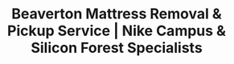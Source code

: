 ---
layout: location.njk
title: "Beaverton Mattress Removal & Pickup Service | Nike Campus & Silicon Forest Specialists"
metaDescription: "Professional mattress removal in Beaverton, OR - Nike headquarters and Silicon Forest tech hub. Expert pickup for corporate relocations, MAX transit commuters, and Beaverton School District families. $125 next-day service."
permalink: /mattress-removal/oregon/portland/beaverton/
city: Beaverton
state: Oregon
stateAbbr: OR
parentMetro: Portland
tier: 3
zipCodes: ['97003', '97005', '97006', '97007', '97008']
coordinates: 
  lat: 45.4871
  lng: -122.8037
neighborhoods:
  - name: "Cedar Hills District"
    zipCodes: ["97005"]
  - name: "Sexton Mountain Neighborhood"
    zipCodes: ["97007"]
  - name: "Murray Hill/Murrayhill"
    zipCodes: ["97008"]
  - name: "Nike Campus Area"
    zipCodes: ["97005"]
  - name: "Beaverton Transit Center District"
    zipCodes: ["97005"]
  - name: "Sunset Transit Center Area"
    zipCodes: ["97005"]
  - name: "International School District"
    zipCodes: ["97005", "97007"]
  - name: "Downtown Beaverton"
    zipCodes: ["97005"]
  - name: "Oak Hills Neighborhood"
    zipCodes: ["97006"]
  - name: "Raleigh Hills Community"
    zipCodes: ["97007"]
  - name: "Westside Tech Corridor"
    zipCodes: ["97008"]
  - name: "Silicon Forest Employment Zone"
    zipCodes: ["97005", "97008"]
  - name: "WES Rail Station Areas"
    zipCodes: ["97005"]
pricing:
  singleMattress: "$125"
  doubleMattress: "$155"
  tripleMattress: "$180"
nearbyCities:
  - name: "Portland"
    slug: "portland"
    isSuburb: false
    distance: "7"
  - name: "Tigard"
    slug: "portland/tigard"
    isSuburb: true
    distance: "4"
  - name: "Hillsboro"
    slug: "portland/hillsboro"
    isSuburb: true
    distance: "8"
localRegulations: "Washington County requires mattresses to be wrapped in plastic and scheduled one week in advance through WM for bulk pickup. Metro Regional Government charges $15-25 disposal fees at transfer stations and refuses unwrapped mattresses. Our professional mattress removal service eliminates all these requirements and fees entirely."
recyclingPartners: ["Metro Regional Government", "Washington County Environmental Services", "Nike Campus Sustainability Programs", "Tualatin Valley Waste Recovery"]
reviews:
  count: 224
  featured:
    - author: "Sarah K."
      text: "Super convenient! Called Monday, gone Tuesday. They handled everything while I was at work and even navigated the tricky Cedar Hills apartment stairs. Worth every penny."
      neighborhood: "Cedar Hills District"
    - author: "Michael R."
      text: "These guys saved the day! Last minute move and they squeezed us in same week. Professional crew, fair pricing, and they made what could have been stressful totally easy."
      neighborhood: "Nike Campus Area"
    - author: "Jennifer M."
      text: "Amazing service! They worked around our crazy schedule and were super flexible with timing. Kids didn't even know they were there - in and out so quickly!"
      neighborhood: "International School District"
faqs:
  - question: "Do you serve Nike campus employees and corporate relocations?"
    answer: "Absolutely. We specialize in coordinating with Nike's 11,000+ employee workforce during job transfers and corporate relocations. Our flexible scheduling works around Nike campus culture demands and provides priority service for corporate housing transitions throughout the Silicon Forest tech corridor."
  - question: "Can you work with MAX Light Rail and WES Commuter Rail schedules?"
    answer: "Yes, we provide specialized scheduling for commuters using Beaverton Transit Center's multi-modal connections. We coordinate with MAX Blue/Red Line timing and WES Commuter Rail schedules, understanding that 9,709+ daily transit users need mattress removal service that works around public transportation patterns."
  - question: "How do you handle International School of Beaverton family moves?"
    answer: "We coordinate with Beaverton School District families relocating to access Oregon's #1 ranked high school. Our scheduling adapts to academic calendars and family relocation timing throughout the district's 39,180 student system, providing seamless mattress removal during school transition periods."
  - question: "Do you handle Washington County's mattress disposal requirements?"
    answer: "Yes, we handle all Washington County mattress disposal requirements including plastic wrapping, advance scheduling with WM, and Metro Regional Government compliance. We eliminate the $15-25 disposal fees and one-week advance notice requirements - just convenient next-day professional mattress pickup service."
  - question: "Can you serve Silicon Forest tech workers and Intel employees?"
    answer: "Yes, we provide specialized mattress removal service for Oregon's Silicon Forest tech corridor, including Intel's 22,000+ employees across Hillsboro campuses and the 1,500+ high-tech firms. We understand tech worker relocation patterns and corporate housing turnover throughout the Westside employment zone."
  - question: "How do you coordinate with Tualatin Hills Park & Recreation programs?"
    answer: "We schedule around THPRD's extensive programming that serves 250,000 residents across Oregon's largest special park district. Our service timing adapts to community events at the 200+ park sites and accommodates the outdoor-focused lifestyle that defines Beaverton families."
  - question: "Do you work with Beaverton Farmers Market and downtown events?"
    answer: "Absolutely. We coordinate service around Oregon's largest all-agricultural farmers market (15,000-20,000 Saturday visitors) and downtown Beaverton community events. Our routing efficiently navigates market days and library district activities while maintaining reliable mattress pickup service."
  - question: "What about Pacific Northwest weather and seasonal moving patterns?"
    answer: "Our service adapts to Beaverton's Mediterranean climate patterns, with peak mattress removal demand during warm, dry summers (July-September) when most relocations occur. We coordinate with Pacific Northwest weather patterns and provide covered transport during the cool, wet winter season."

pageContent:
  heroTitle: "Beaverton Mattress Removal: Nike Campus & Silicon Forest Excellence"
  heroDescription: "Next-day mattress pickup for Beaverton residents throughout Cedar Hills, Sexton Mountain, and downtown neighborhoods. Professional service for families, professionals, and anyone needing convenient disposal. $125 pickup with guaranteed recycling - over 1 million mattresses recycled nationwide."
  
  aboutService: "Professional mattress removal service designed for Beaverton's unique character as Nike's global headquarters city and Silicon Forest tech hub. Our $125 flat-rate service eliminates Washington County's complex mattress disposal requirements, plastic wrapping coordination, and WM's one-week advance scheduling that creates problems during corporate relocations and family moves.

We specialize in flexible mattress removal scheduling that works around Nike's 11,000+ employee campus culture and Silicon Forest tech sector timing - no more missing pickup windows during job transfers or urgent furnished housing transitions. Our team coordinates seamlessly with MAX Light Rail schedules through Beaverton Transit Center, providing guaranteed same-week mattress pickup service when WES Commuter Rail timing creates transportation-dependent housing changes.

For families relocating to access International School of Beaverton (Oregon's #1 ranked high school), we provide priority mattress removal scheduling that adapts to Beaverton School District calendars and housing market timing. Tech professionals receive specialized support during Intel campus relocations and Silicon Forest job transitions, while Cedar Hills and Sexton Mountain homeowners get service coordination around Washington County's premium neighborhood moving patterns.

Our licensed, insured team provides professional mattress removal service that matches the quality standards expected by Nike's corporate community and the innovation excellence that defines Oregon's Silicon Forest. From downtown transit-oriented apartments to Cedar Hills executive homes, we deliver reliable mattress pickup that eliminates municipal waste system coordination and advance scheduling requirements.

Every mattress gets completely recycled through our certified network - supporting Nike's campus sustainability initiatives while ensuring zero impact on Metro Regional Government waste systems. Professional mattress disposal that aligns with Pacific Northwest environmental values and the corporate responsibility expected by Beaverton's tech and athletic community."

  serviceAreasIntro: "Professional mattress pickup throughout Beaverton's distinctive neighborhoods, from Nike campus areas to Silicon Forest corridors:"

  regulationsCompliance: "Our professional mattress removal service provides guaranteed next-day pickup that works around your schedule without any advance notice, plastic wrapping, or disposal fees. We handle all county compliance requirements and coordinate directly with certified recycling facilities, eliminating the hassles of Washington County's complex disposal system entirely."

  environmentalImpact: "Every mattress we remove from Beaverton homes gets completely recycled rather than adding to Metro Regional Government waste pressure. Steel springs become construction materials, while foam transforms into carpet padding and insulation for Pacific Northwest building projects.

This responsible approach supports Nike's campus sustainability leadership and Oregon's comprehensive environmental stewardship values. From corporate campus environmental programs to Silicon Forest tech company sustainability initiatives, our mattress recycling process aligns with the environmental excellence that defines Beaverton's innovation community.

Our recycling network has processed over 1 million mattresses nationwide, turning waste into valuable materials while eliminating environmental impact through professional disposal methods that match the sustainability standards expected by Nike's global headquarters and Silicon Forest tech leadership."

  howItWorksScheduling: "Next-day appointments available throughout all Beaverton neighborhoods. Book online in 60 seconds or call. We coordinate around Nike campus timing, MAX/WES transit schedules, corporate relocations, and school district events for maximum convenience."

  howItWorksService: "Our licensed team handles mattress pickup from any Beaverton location - Cedar Hills executive homes, Nike campus apartments, or Silicon Forest condominiums. We navigate farmers market Saturday crowds efficiently, coordinate with corporate housing timing, and ensure service that works around your demanding Pacific Northwest professional lifestyle."

  howItWorksDisposal: "Your mattress goes directly to our certified recycling partners where 100% of materials get processed into new products. Zero Washington County waste impact, maximum environmental benefit - all handled professionally without you coordinating with Metro Regional Government facilities or advance scheduling requirements."

  sidebarStats:
    mattressesRemoved: "1,847"

  uniqueContent: "Beaverton presents mattress removal opportunities that reflect its extraordinary position as Nike's global headquarters city and Silicon Forest tech hub, where corporate campus culture meets Pacific Northwest innovation across 98,567 residents in neighborhoods that balance executive lifestyle with environmental stewardship throughout Washington County's premier professional community.

Our professional mattress removal service integrates with Beaverton's distinctive community rhythm shaped by corporate excellence and technology leadership. Nike's 11,000+ employee global headquarters creates workforce scheduling demands requiring flexible coordination around campus culture timing, job transfers, and the athletic lifestyle values that define the world's leading sports company. Corporate relocations and career changes generate furniture disposal needs during housing transitions throughout the tech corridor.

Silicon Forest tech corridor positioning distinguishes Beaverton from typical suburbs. Intel's 22,000+ employees across three Hillsboro campuses, combined with 1,500+ high-tech firms throughout Oregon's technology hub, create constant professional relocation patterns requiring specialized mattress removal service. Corporate relocations between Nike, Intel, and emerging tech companies generate furniture replacement cycles that demand professional coordination understanding corporate housing markets and furnished apartment turnovers.

International School of Beaverton's number one Oregon ranking creates family relocation magnets throughout the district's 39,180 student system. Parents relocating to access premium education generate housing market activity in Cedar Hills neighborhoods. Educational excellence drives family moves requiring professional mattress removal service that understands school calendar timing and family relocation priorities.

Beaverton Transit Center's position as Oregon's second-busiest multi-modal hub creates unique residential patterns. MAX Blue Line and Red Line connections, plus WES Commuter Rail service to southern suburbs, generate apartment turnover near transit accessibility. MAX Light Rail timing influences mattress removal scheduling throughout downtown Beaverton and Cedar Hills transit-oriented development areas.

Beaverton Farmers Market distinction as Oregon's largest all-agricultural market creates community identity and traffic patterns affecting service logistics. Downtown location generates weekly access considerations while reinforcing the community hub identity that influences residential stability and moving patterns throughout the service area.

Pacific Northwest Mediterranean climate creates seasonal moving concentration during warm, dry summers when minimal rainfall enables optimal mattress removal conditions. Cool, wet winters require covered transport and weather-adapted service scheduling that understands regional climate patterns affecting furniture disposal timing.

Our pricing remains consistent despite Beaverton's complex community character combining Nike corporate culture with Silicon Forest tech demands and premium school district relocations. Whether coordinating with corporate campus timing, navigating MAX Light Rail schedules, or accessing neighborhoods during farmers market Saturdays, transparent rates apply throughout Oregon's innovation capital. This approach reflects our commitment to serving the entire Beaverton community with professional excellence that matches the corporate standards and environmental leadership that define this distinctive Pacific Northwest tech hub."
---